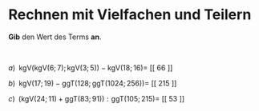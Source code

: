 <!--
version:  0.0.1

language: de

@style
main > *:not(:last-child) {
  margin-bottom: 3rem;
}

input {
    text-align: center;
}

.flex-container {
    display: flex;
    flex-wrap: wrap;
    align-items: stretch;
    gap: 20px;
}

.flex-child {
    flex: 1;
    min-width: 350px;
    margin-right: 20px;
}

@media (max-width: 400px) {
    .flex-child {
        flex: 100%;
        margin-right: 0;
    }
}
@end

formula: \carry   \textcolor{red}{\scriptsize #1}
formula: \digit   \rlap{\carry{#1}}\phantom{#2}#2
formula: \permil  \text{‰}

import: https://raw.githubusercontent.com/liaTemplates/algebrite/master/README.md
import: https://raw.githubusercontent.com/LiaTemplates/Tikz-Jax/main/README.md

script: https://cdn.jsdelivr.net/gh/LiaTemplates/Tikz-Jax@main/dist/index.js

@round
<script>
  let value = `@input`;
  if (value.startsWith("@")) {
    ""
  } else {
    value = JSON.parse(value);
    value = value[0]
    value = value.replace(/,/g, ".");
    value = parseFloat(value);
    value = Math.round(value * Math.pow(10,@1)) / Math.pow(10,@1);
    value == @0
  }
</script>
@end

tags: kgV, ggT, Vorrangsregeln, schwer, normal, Angeben

comment: Rechne mit kleinsten gemeinsamen Vielfachen und größten gemeinsamen Teilern.

author: Martin Lommatzsch

-->




# Rechnen mit Vielfachen und Teilern


**Gib** den Wert des Terms **an**.

<br>


<section class="flex-container">

<div class="flex-child">

$a)\;\; \text{kgV}\left(\text{kgV}(6;7);\text{kgV}(3;5)\right)-\text{kgV}(18;16) =$ [[  66 ]]

</div>

<div class="flex-child">

$b)\;\; \text{kgV}(17;19) - \text{ggT}\left(128;\text{ggT}(1024;256)\right) =$ [[ 215 ]]

</div>

<div class="flex-child">

$c)\;\; \left(\text{kgV}(24;11) + \text{ggT}(83;91)\right) : \text{ggT}(105;215) =$ [[ 53 ]]

</div>

</section>
